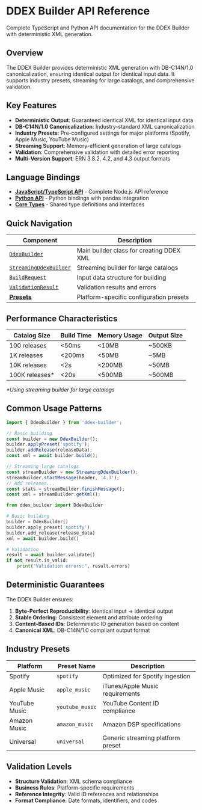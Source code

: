 # DDEX Builder API Reference

Complete TypeScript and Python API documentation for the DDEX Builder with deterministic XML generation.

## Overview

The DDEX Builder provides deterministic XML generation with DB-C14N/1.0 canonicalization, ensuring identical output for identical input data. It supports industry presets, streaming for large catalogs, and comprehensive validation.

## Key Features

- **Deterministic Output**: Guaranteed identical XML for identical input data
- **DB-C14N/1.0 Canonicalization**: Industry-standard XML canonicalization
- **Industry Presets**: Pre-configured settings for major platforms (Spotify, Apple Music, YouTube Music)
- **Streaming Support**: Memory-efficient generation of large catalogs
- **Validation**: Comprehensive validation with detailed error reporting
- **Multi-Version Support**: ERN 3.8.2, 4.2, and 4.3 output formats

## Language Bindings

- [**JavaScript/TypeScript API**](./typescript) - Complete Node.js API reference
- [**Python API**](./python) - Python bindings with pandas integration
- [**Core Types**](./types) - Shared type definitions and interfaces

## Quick Navigation

| Component | Description |
|-----------|-------------|
| [`DdexBuilder`](./typescript#ddexbuilder) | Main builder class for creating DDEX XML |
| [`StreamingDdexBuilder`](./typescript#streamingddexbuilder) | Streaming builder for large catalogs |
| [`BuildRequest`](./types#buildrequest) | Input data structure for building |
| [`ValidationResult`](./types#validationresult) | Validation results and errors |
| [**Presets**](./presets) | Platform-specific configuration presets |

## Performance Characteristics

| Catalog Size | Build Time | Memory Usage | Output Size |
|--------------|------------|--------------|-------------|
| 100 releases | &lt;50ms | &lt;10MB | ~500KB |
| 1K releases | &lt;200ms | &lt;50MB | ~5MB |
| 10K releases | &lt;2s | &lt;200MB | ~50MB |
| 100K releases* | &lt;20s | &lt;500MB | ~500MB |

_*Using streaming builder for large catalogs_

## Common Usage Patterns

```typescript
import { DdexBuilder } from 'ddex-builder';

// Basic building
const builder = new DdexBuilder();
builder.applyPreset('spotify');
builder.addRelease(releaseData);
const xml = await builder.build();

// Streaming large catalogs
const streamBuilder = new StreamingDdexBuilder();
streamBuilder.startMessage(header, '4.3');
// Add releases...
const stats = streamBuilder.finishMessage();
const xml = streamBuilder.getXml();
```

```python
from ddex_builder import DdexBuilder

# Basic building
builder = DdexBuilder()
builder.apply_preset('spotify')
builder.add_release(release_data)
xml = await builder.build()

# Validation
result = await builder.validate()
if not result.is_valid:
    print("Validation errors:", result.errors)
```

## Deterministic Guarantees

The DDEX Builder ensures:

1. **Byte-Perfect Reproducibility**: Identical input → identical output
2. **Stable Ordering**: Consistent element and attribute ordering
3. **Content-Based IDs**: Deterministic ID generation based on content
4. **Canonical XML**: DB-C14N/1.0 compliant output format

## Industry Presets

| Platform | Preset Name | Description |
|----------|-------------|-------------|
| Spotify | `spotify` | Optimized for Spotify ingestion |
| Apple Music | `apple_music` | iTunes/Apple Music requirements |
| YouTube Music | `youtube_music` | YouTube Content ID compliance |
| Amazon Music | `amazon_music` | Amazon DSP specifications |
| Universal | `universal` | Generic streaming platform preset |

## Validation Levels

- **Structure Validation**: XML schema compliance
- **Business Rules**: Platform-specific requirements  
- **Reference Integrity**: Valid ID references and relationships
- **Format Compliance**: Date formats, identifiers, and codes